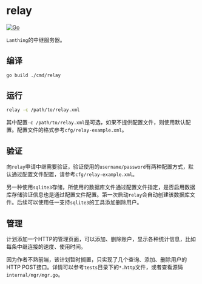 # relay
[![Go](https://github.com/pjlt/relay/actions/workflows/go.yml/badge.svg?branch=master)](https://github.com/pjlt/relay/actions/workflows/go.yml)

`Lanthing`的中继服务器。

## 编译
```bash
go build ./cmd/relay
```

## 运行
```bash
relay -c /path/to/relay.xml
```
其中配置`-c /path/to/relay.xml`是可选，如果不提供配置文件，则使用默认配置。配置文件的格式参考`cfg/relay-example.xml`。

## 验证
向`relay`申请中继需要验证，验证使用的`username/password`有两种配置方式，默认通过配置文件配置，请参考`cfg/relay-example.xml`。

另一种使用`sqlite3`存储，所使用的数据库文件通过配置文件指定，是否启用数据库存储验证信息也是通过配置文件配置。第一次启动`relay`会自动创建该数据库文件。后续可以使用任一支持`sqlite3`的工具添加删除用户。

## 管理
计划添加一个HTTP的管理页面，可以添加、删除账户，显示各种统计信息，比如每条中继连接的速度、使用时间。

因为作者不熟前端，该计划暂时搁置，只实现了几个查询、添加、删除用户的HTTP POST接口。详情可以参考`tests`目录下的`*.http`文件，或者查看源码`internal/mgr/mgr.go`。